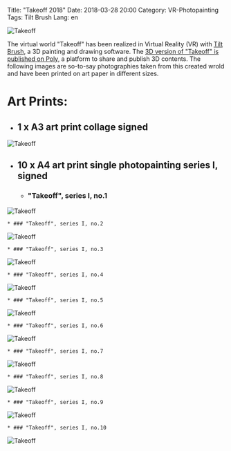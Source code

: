 Title: "Takeoff 2018"
Date: 2018-03-28 20:00
Category: VR-Photopainting
Tags: Tilt Brush
Lang: en

![Takeoff]({filename}images/vrtakeoff/cr-smeerws-takeoff1.jpg "Takeoff")


The virtual world "Takeoff" has been realized in Virtual Reality (VR) with [Tilt Brush](https://www.tiltbrush.com/), a 3D painting and drawing software. The [3D version of "Takeoff" is published on Poly](https://poly.google.com/view/73KM_BeM6Q8), a platform to share and publish 3D contents. The following images are so-to-say photographies taken from this created wrold and have been printed on art paper in different sizes.

# Art Prints:

* ## 1 x A3 art print collage signed
![Takeoff]({filename}images/vrtakeoff/cr-smeerws-takeoff-a3.jpg "Takeoff")

* ## 10 x A4 art print single photopainting series I, signed 

    * ### "Takeoff", series I, no.1
![Takeoff]({filename}images/vrtakeoff/cr-smeerws-takeoff-web-1.jpg "Takeoff no.1")

    * ### "Takeoff", series I, no.2
![Takeoff]({filename}images/vrtakeoff/cr-smeerws-takeoff-web-2.jpg "Takeoff no.2")

    * ### "Takeoff", series I, no.3
![Takeoff]({filename}images/vrtakeoff/cr-smeerws-takeoff-web-3.jpg "Takeoff no.3")

    * ### "Takeoff", series I, no.4
![Takeoff]({filename}images/vrtakeoff/cr-smeerws-takeoff-web-4.jpg "Takeoff no.4")

    * ### "Takeoff", series I, no.5
![Takeoff]({filename}images/vrtakeoff/cr-smeerws-takeoff-web-5.jpg "Takeoff no.5")

    * ### "Takeoff", series I, no.6
![Takeoff]({filename}images/vrtakeoff/cr-smeerws-takeoff-web-6.jpg "Takeoff no.6")

    * ### "Takeoff", series I, no.7
![Takeoff]({filename}images/vrtakeoff/cr-smeerws-takeoff-web-7.jpg "Takeoff no.7")

    * ### "Takeoff", series I, no.8
![Takeoff]({filename}images/vrtakeoff/cr-smeerws-takeoff-web-8.jpg "Takeoff no.8")

    * ### "Takeoff", series I, no.9
![Takeoff]({filename}images/vrtakeoff/cr-smeerws-takeoff-web-9.jpg "Takeoff no.9")

    * ### "Takeoff", series I, no.10
![Takeoff]({filename}images/vrtakeoff/cr-smeerws-takeoff-web-10.jpg "Takeoff no.10")
